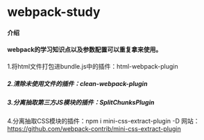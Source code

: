 # webpack-study

#### 介绍
#### webpack的学习知识点以及参数配置可以重复拿来使用。

1.将html文件打包进bundle.js中的插件：html-webpack-plugin
##### 2.清除未使用文件的插件：clean-webpack-plugin
##### 3.分离抽取第三方JS模块的插件：SplitChunksPlugin
4.分离抽取CSS模块的插件：npm i mini-css-extract-plugin -D  网站：https://github.com/webpack-contrib/mini-css-extract-plugin

